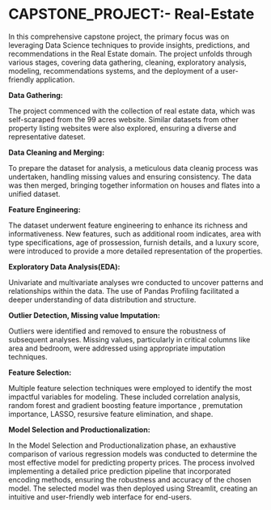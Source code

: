 # CAPSTONE_PROJECT:- Real-Estate

In this comprehensive capstone project, the primary focus was on leveraging Data Science techniques to provide insights, predictions, and recommendations in the Real Estate domain. The project unfolds through various stages, covering data gathering, cleaning, exploratory analysis, modeling, recommendations systems, and the deployment of a user- friendly application.

**Data Gathering:**

The project commenced with the collection of real estate data, which was self-scaraped from the 99 acres website. Similar datasets from other property listing websites were also explored, ensuring a diverse and representative dateset.

**Data Cleaning and Merging:**

To prepare the dataset for analysis, a meticulous data cleanig process was undertaken, handling missing values and ensuring consistency. The data was then merged, bringing together information on houses and flates into a unified dataset.

**Feature Engineering:**

The dataset underwent feature engineering to enhance its richness and informativeness. New features, such as additional room indicates, area with type specifications, age of prossession, furnish details, and a luxury score, were introduced to provide a more detailed representation of the properties.

**Exploratory Data Analysis(EDA):**

Univariate and multivariate analyses wre conducted to uncover patterns and relationships within the data. The use of Pandas Profiling facilitated a deeper understanding of data distribution and structure.

**Outlier Detection, Missing value Imputation:**

Outliers were identified and removed to ensure the robustness of subsequent analyses. Missing values, particularly in critical columns like area and bedroom, were addressed using appropriate imputation techniques.

**Feature Selection:**

Multiple feature selection techniques were employed to identify the most impactful variables for modeling. These included correlation analysis, random forest and gradient boosting feature importance , premutation importance, LASSO, resursive feature elimination, and shape.

**Model Selection and Productionalization:**

In the Model Selection and Productionalization phase, an exhaustive comparison of various regression models was conducted to determine the most effective model for predicting property prices. The process involved implementing a detailed price prediction pipeline that incorporated encoding methods, ensuring the robustness and accuracy of the chosen model. The selected model was then deployed using Streamlit, creating an intuitive and user-friendly web interface for end-users.



